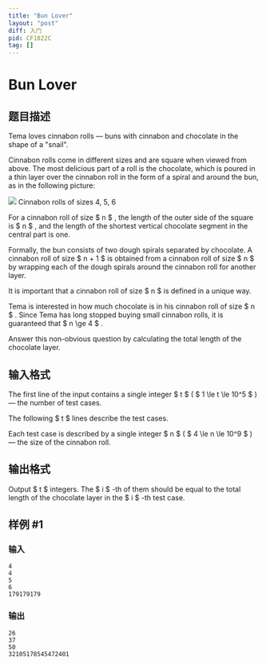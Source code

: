 ```yaml
---
title: "Bun Lover"
layout: "post"
diff: 入门
pid: CF1822C
tag: []
---
```


# Bun Lover

## 题目描述

Tema loves cinnabon rolls — buns with cinnabon and chocolate in the shape of a "snail".

Cinnabon rolls come in different sizes and are square when viewed from above. The most delicious part of a roll is the chocolate, which is poured in a thin layer over the cinnabon roll in the form of a spiral and around the bun, as in the following picture:

 ![](https://cdn.luogu.com.cn/upload/vjudge_pic/CF1822C/ffc1c1654f069b6dc40f3daa75316ce608e668a4.png) Cinnabon rolls of sizes 4, 5, 6

For a cinnabon roll of size $ n $ , the length of the outer side of the square is $ n $ , and the length of the shortest vertical chocolate segment in the central part is one.

Formally, the bun consists of two dough spirals separated by chocolate. A cinnabon roll of size $ n + 1 $ is obtained from a cinnabon roll of size $ n $ by wrapping each of the dough spirals around the cinnabon roll for another layer.

It is important that a cinnabon roll of size $ n $ is defined in a unique way.

Tema is interested in how much chocolate is in his cinnabon roll of size $ n $ . Since Tema has long stopped buying small cinnabon rolls, it is guaranteed that $ n \ge 4 $ .

Answer this non-obvious question by calculating the total length of the chocolate layer.

## 输入格式

The first line of the input contains a single integer $ t $ ( $ 1 \le t \le 10^5 $ ) — the number of test cases.

The following $ t $ lines describe the test cases.

Each test case is described by a single integer $ n $ ( $ 4 \le n \le 10^9 $ ) — the size of the cinnabon roll.

## 输出格式

Output $ t $ integers. The $ i $ -th of them should be equal to the total length of the chocolate layer in the $ i $ -th test case.

## 样例 #1

### 输入

```
4
4
5
6
179179179
```

### 输出

```
26
37
50
32105178545472401
```

